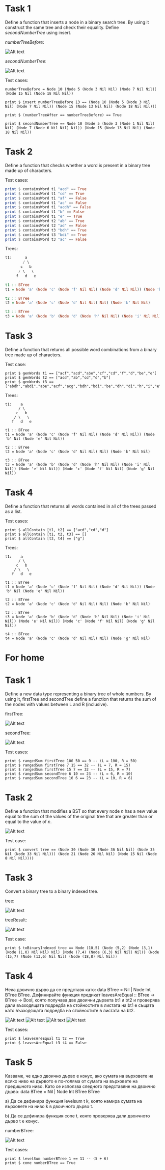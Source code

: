 # Task 1

Define a function that inserts a node in a binary search tree. By using it construct the same tree and check their equality. Define *secondNumberTree* using insert.

*numberTreeBefore*:

![Alt text](assets/task1_1.png?raw=true "task1_1.png")

*secondNumberTree*:

![Alt text](assets/task1_2.png?raw=true "task1_2.png")

Test cases:

    numberTreeBefore = Node 10 (Node 5 (Node 3 Nil Nil) (Node 7 Nil Nil)) (Node 15 Nil (Node 18 Nil Nil))

    print $ insert numberTreeBefore 13 == (Node 10 (Node 5 (Node 3 Nil Nil) (Node 7 Nil Nil)) (Node 15 (Node 13 Nil Nil) (Node 18 Nil Nil)))

    print $ (numberTreeAfter == numberTreeBefore) == True

    print $ secondNumberTree == Node 10 (Node 5 (Node 3 (Node 1 Nil Nil) Nil) (Node 7 (Node 6 Nil Nil) Nil)) (Node 15 (Node 13 Nil Nil) (Node 18 Nil Nil))

# Task 2

Define a function that checks whether a word is present in a binary tree made up of characters.

Test cases:

```haskell
print $ containsWord t1 "acd" == True
print $ containsWord t1 "cd" == True
print $ containsWord t1 "af" == False
print $ containsWord t1 "ac" == False
print $ containsWord t1 "acdh" == False
print $ containsWord t1 "b" == False
print $ containsWord t1 "e" == True
print $ containsWord t2 "ab" == True
print $ containsWord t2 "ad" == False
print $ containsWord t3 "bdh" == True
print $ containsWord t3 "bdi" == True
print $ containsWord t3 "ac" == False
```

Trees:

```haskell
t1:      a
        / \
       c   b
      / \   \
     f   d   e

t1 :: BTree
t1 = Node 'a' (Node 'c' (Node 'f' Nil Nil) (Node 'd' Nil Nil)) (Node 'b' Nil (Node 'e' Nil Nil))

t2 :: BTree
t2 = Node 'a' (Node 'c' (Node 'd' Nil Nil) Nil) (Node 'b' Nil Nil)

t3 :: BTree
t3 = Node 'a' (Node 'b' (Node 'd' (Node 'h' Nil Nil) (Node 'i' Nil Nil)) (Node 'e' Nil Nil)) (Node 'c' (Node 'f' Nil Nil) (Node 'g' Nil Nil)) 
```

# Task 3

Define a function that returns all possible word combinations from a binary tree made up of characters.

Test case:

    print $ genWords t1 == ["acf","acd","abe","cf","cd","f","d","be","e"]
    print $ genWords t2 == ["acd","ab","cd","d","b"]
    print $ genWords t3 == ["abdh","abdi","abe","acf","acg","bdh","bdi","be","dh","di","h","i","e","cf","cg","f","g"]

Trees:

    t1:    a
          / \
         c   b
        / \   \
       f   d   e

    t1 :: BTree
    t1 = Node 'a' (Node 'c' (Node 'f' Nil Nil) (Node 'd' Nil Nil)) (Node 'b' Nil (Node 'e' Nil Nil))

    t2 :: BTree
    t2 = Node 'a' (Node 'c' (Node 'd' Nil Nil) Nil) (Node 'b' Nil Nil)

    t3 :: BTree
    t3 = Node 'a' (Node 'b' (Node 'd' (Node 'h' Nil Nil) (Node 'i' Nil Nil)) (Node 'e' Nil Nil)) (Node 'c' (Node 'f' Nil Nil) (Node 'g' Nil Nil))

# Task 4

Define a function that returns all words contained in all of the trees passed as a list.

Test cases:

    print $ allContain [t1, t2] == ["acd","cd","d"]
    print $ allContain [t1, t2, t3] == []
    print $ allContain [t3, t4] == ["g"]

Trees:

    t1:    a
          / \
         c   b
        / \   \
       f   d   e

    t1 :: BTree
    t1 = Node 'a' (Node 'c' (Node 'f' Nil Nil) (Node 'd' Nil Nil)) (Node 'b' Nil (Node 'e' Nil Nil))

    t2 :: BTree
    t2 = Node 'a' (Node 'c' (Node 'd' Nil Nil) Nil) (Node 'b' Nil Nil)

    t3 :: BTree
    t3 = Node 'a' (Node 'b' (Node 'd' (Node 'h' Nil Nil) (Node 'i' Nil Nil)) (Node 'e' Nil Nil)) (Node 'c' (Node 'f' Nil Nil) (Node 'g' Nil Nil)) 

    t4 :: BTree
    t4 = Node 'a' (Node 'c' (Node 'd' Nil Nil) Nil) (Node 'g' Nil Nil)

# For home

# Task 1

Define a new data type representing a binary tree of whole numbers. By using it, firstTree and secondTree define a function that returns the sum of the nodes with values between L and R (inclusive).

firstTree:

![Alt text](assets/fh_task1_1.png?raw=true "fh_task1_1.png")

secondTree:

![Alt text](assets/fh_task1_2.png?raw=true "fh_task1_2.png")

Test cases:

    print $ rangedSum firstTree 100 50 == 0 -- (L = 100, R = 50)
    print $ rangedSum firstTree 7 15 == 32 -- (L = 7, R = 15)
    print $ rangedSum firstTree 15 7 == 32 -- (L = 15, R = 7)
    print $ rangedSum secondTree 6 10 == 23 -- (L = 6, R = 10)
    print $ rangedSum secondTree 10 6 == 23 -- (L = 10, R = 6)

# Task 2

Define a function that modifies a BST so that every node *n* has a new value equal to the sum of the values of the original tree that are greater than or equal to the value of *n*.

![Alt text](assets/fh_task2.png?raw=true "fh_task1_2.png")

Test case:

    print $ convert tree == (Node 30 (Node 36 (Node 36 Nil Nil) (Node 35 Nil (Node 33 Nil Nil))) (Node 21 (Node 26 Nil Nil) (Node 15 Nil (Node 8 Nil Nil))))

# Task 3

Convert a binary tree to a binary indexed tree.

tree:

![Alt text](assets/fh_task3_1.png?raw=true "fh_task3_1.png")

treeResult:

![Alt text](assets/fh_task3_2.png?raw=true "fh_task3_2.png")

Test case:

    print $ toBinaryIndexed tree == Node (10,5) (Node (5,2) (Node (3,1) (Node (1,0) Nil Nil) Nil) (Node (7,4) (Node (6,3) Nil Nil) Nil)) (Node (15,7) (Node (13,6) Nil Nil) (Node (18,8) Nil Nil))

# Task 4

Нека двоично дърво да се представя като: data BTree = Nil | Node Int BTree
BTree. Дефинирайте функция предикат leavesAreEqual :: BTree -> BTree -> Bool, която
получава две двоични дървета bt1 и bt2 и проверява дали възходящата подредба на
стойностите в листата на bt1 е същата като възходящата подредба на стойностите в
листата на bt2.

![Alt text](assets/fh_task4_1.png?raw=true "assets/fh_task4_1.png")
![Alt text](assets/fh_task4_2.png?raw=true "assets/fh_task4_2.png")
![Alt text](assets/fh_task4_3.png?raw=true "assets/fh_task4_3.png")
![Alt text](assets/fh_task4_4.png?raw=true "assets/fh_task4_4.png")

Test cases:

    print $ leavesAreEqual t1 t2 == True
    print $ leavesAreEqual t3 t4 == False

# Task 5

Казваме, че едно двоично дърво е конус, ако сумата на върховете на всяко
ниво на дървото е по-голяма от сумата на върховете на предишното ниво.
Като се използва следното представяне на двоично дърво:
data BTree = Nil | Node Int BTree BTree

a) Да се дефинира функция levelsum t k, която намира сумата на върховете на ниво k в
двоичното дърво t.

b) Да се дефинира функция cone t, която проверява дали двоичното дърво t е конус.

numberBTree:

![Alt text](assets/fh_task5.png?raw=true "assets/fh_task5.png")

Test cases:

    print $ levelSum numberBTree 1 == 11 -- (5 + 6)
    print $ cone numberBTree == True
